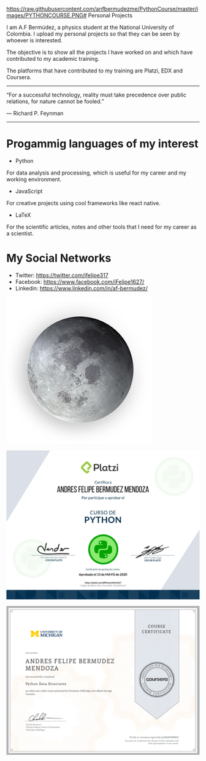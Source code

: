https://raw.githubusercontent.com/anfbermudezme/PythonCourse/master/images/PYTHONCOURSE.PNG# Personal Projects 

I am A.F Bermúdez, a physics student at the National University of Colombia. I upload my personal projects so that they can be seen by whoever is interested. 

The objective is to show all the projects I have worked on and which have contributed to my academic training.

The platforms that have contributed to my training are Platzi, EDX and Coursera. 

------------

“For a successful technology, reality must take precedence over public relations, for nature cannot be fooled.”

― Richard P. Feynman

------------



# Progammig languages of my interest 

- Python 

For data analysis and processing, which is useful for my career and my working environment.

- JavaScript

For creative projects using cool frameworks like react native.

- LaTeX

For the scientific articles, notes and other tools that I need for my career as a scientist.

# My Social Networks 

- Twitter: https://twitter.com/ifelipe317
- Facebook: https://www.facebook.com/iFelipe1627/
- Linkedin: https://www.linkedin.com/in/af-bermudez/


![](https://raw.githubusercontent.com/anfbermudezme/Blog/master/imagenes/Luna.png)

![](https://raw.githubusercontent.com/anfbermudezme/PythonCourse/master/images/PYTHONCOURSE.PNG)

![](https://raw.githubusercontent.com/anfbermudezme/PythonCourse/master/images/COURSERA.PNG)